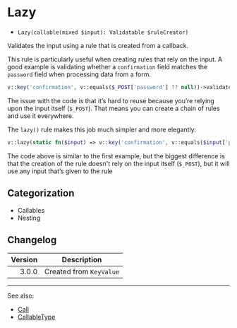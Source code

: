 # Lazy

- `Lazy(callable(mixed $input): Validatable $ruleCreator)`

Validates the input using a rule that is created from a callback.

This rule is particularly useful when creating rules that rely on the input. A good example is validating whether a
`confirmation` field matches the `password` field when processing data from a form.

```php
v::key('confirmation', v::equals($_POST['password'] ?? null))->validate($_POST);
```

The issue with the code is that it’s hard to reuse because you’re relying upon the input itself (`$_POST`). That means
you can create a chain of rules and use it everywhere.

The `lazy()` rule makes this job much simpler and more elegantly:

```php
v::lazy(static fn($input) => v::key('confirmation', v::equals($input['password'] ?? null)))->validate($_POST);
```

The code above is similar to the first example, but the biggest difference is that the creation of the rule doesn't rely
on the input itself (`$_POST`), but it will use any input that’s given to the rule

## Categorization

- Callables
- Nesting

## Changelog

| Version | Description             |
|--------:|-------------------------|
|   3.0.0 | Created from `KeyValue` |

***
See also:

- [Call](Call.md)
- [CallableType](CallableType.md)
